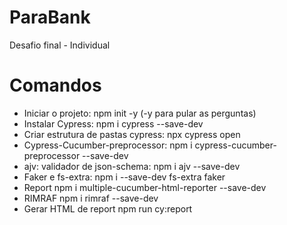 # ParaBank
Desafio final - Individual

# Comandos
* Iniciar o projeto: 
    npm init -y (-y para pular as perguntas)
* Instalar Cypress: 
    npm i cypress --save-dev
* Criar estrutura de pastas cypress: 
    npx cypress open
* Cypress-Cucumber-preprocessor: 
    npm i cypress-cucumber-preprocessor --save-dev
* ajv: validador de json-schema:
    npm i ajv --save-dev
* Faker e fs-extra:
    npm i --save-dev fs-extra faker
* Report
    npm i multiple-cucumber-html-reporter --save-dev
* RIMRAF
    npm i rimraf --save-dev
* Gerar HTML de report
    npm run cy:report